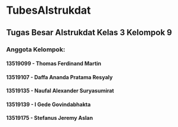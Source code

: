 # TubesAlstrukdat
## Tugas Besar Alstrukdat Kelas 3 Kelompok 9
### Anggota Kelompok:
#### 13519099 - Thomas Ferdinand Martin
#### 13519107 - Daffa Ananda Pratama Resyaly
#### 13519135 - Naufal Alexander Suryasumirat
#### 13519139 - I Gede Govindabhakta
#### 13519175 - Stefanus Jeremy Aslan
